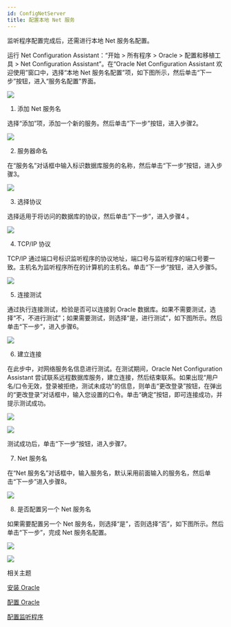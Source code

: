 ```yaml
---
id: ConfigNetServer
title: 配置本地 Net 服务
---
```

监听程序配置完成后，还需进行本地 Net 服务名配置。

运行 Net Configuration Assistant：“开始 > 所有程序 > Oracle > 配置和移植工具 > Net
Configuration Assistant”。在“Oracle Net Configuration Assistant 欢迎使用”窗口中，选择“本地
Net 服务名配置”项，如下图所示，然后单击“下一步”按钮，进入“服务名配置”界面。

![](img/NetCAwelcome.png)  

  1. 添加 Net 服务名 

选择“添加”项，添加一个新的服务。然后单击“下一步”按钮，进入步骤2。

![](img/NetCAadd.png)  
 
  2. 服务器命名 

在“服务名”对话框中输入标识数据库服务的名称，然后单击“下一步”按钮，进入步骤3。

![](img/NetCAname.png)  

  3. 选择协议 

选择适用于将访问的数据库的协议，然后单击“下一步”，进入步骤4 。

![](img/NetCAtcp.png)  

  4. TCP/IP 协议 

TCP/IP 通过端口号标识监听程序的协议地址，端口号与监听程序的端口号要一致。主机名为监听程序所在的计算机的主机名。单击“下一步”按钮，进入步骤5。

![](img/NetCAServerName.png)  
 
  5. 连接测试 

通过执行连接测试，检验是否可以连接到 Oracle
数据库。如果不需要测试，选择“不，不进行测试”；如果需要测试，则选择“是，进行测试”，如下图所示。然后单击“下一步”，进入步骤6。

![](img/NetCAtest.png)  

  6. 建立连接 

在此步中，对网络服务名信息进行测试。在测试期间，Oracle Net Configuration Assistant
尝试联系远程数据库服务，建立连接，然后结束联系。如果出现“用户名/口令无效，登录被拒绝，测试未成功”的信息，则单击“更改登录”按钮，在弹出的“更改登录”对话框中，输入您设置的口令。单击“确定”按钮，即可连接成功，并提示测试成功。

![](img/NetCAconnect.png)  

![](img/NetCAsuccess.png)  
 
  
测试成功后，单击“下一步”按钮，进入步骤7。

  7. Net 服务名 

在“Net 服务名”对话框中，输入服务名，默认采用前面输入的服务名，然后单击“下一步”进入步骤8。

![](img/NetCAServerName.png)  

  8. 是否配置另一个 Net 服务名 

如果需要配置另一个 Net 服务名，则选择“是”，否则选择“否”，如下图所示。然后单击“下一步”，完成 Net 服务名配置。

![](img/NetCAfinish1.png)  
 
![](img/NetCAfinish2.png)  


 相关主题

 [安装 Oracle](OracleInstall)

 [配置 Oracle](OracleConfig)

 [配置监听程序](ConfigMoniProgram)


